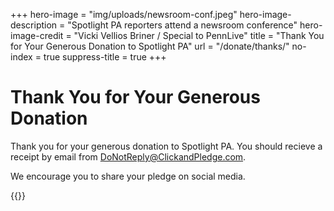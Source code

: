 +++
hero-image = "img/uploads/newsroom-conf.jpeg"
hero-image-description = "Spotlight PA reporters attend a newsroom conference"
hero-image-credit = "Vicki Vellios Briner / Special to PennLive"
title = "Thank You for Your Generous Donation to Spotlight PA"
url = "/donate/thanks/"
no-index = true
suppress-title = true
+++

# Thank You for Your Generous Donation

Thank you for your generous donation to Spotlight PA. You should recieve a receipt by email from DoNotReply@ClickandPledge.com.

We encourage you to share your pledge on social media.

{{<donate-buttons>}}
